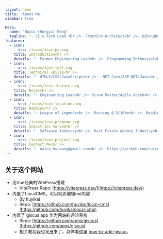 ```yaml
---
layout: home
title: 'About Me'
sidebar: true

hero:
  name: "Naico (Hongyu) Wang"
  tagline: "· SE & Tech Lead <br />· FrontEnd Architect<br />· @Shanghai<br />"
features:
  - icon:
      src: /icons/icon-pc.svg
    title: Introduction<hr />
    details: "· Former Engineering Lead<br />· Programming Enthusiast<br />· Bon Vivant<br />· Residing in Shanghai, China<br />"
  - icon:
      src: /icons/icon-leaf.svg
    title: Technical Skills<hr />
    details: "· HTML5/CSS/JavaScript<br />· .NET Core/ASP.NET/Java<br />· React/Vue/Nodejs<br />· WeChat/Ali/TikTok MiniPrograms<br />"
  - icon:
      src: /icons/icon-feature.svg
    title: Roles<hr />
    details: "· Engineering Lead<br />· Scrum Master/Agile Coach<br />· Project Management<br />· System Design and Architect<br />"
  - icon:
      src: /icons/icon-location.svg
    title: Hobbies<hr />
    details: "· League of Legends<br />· Running @ 5/10km<br />· Reading and Learning<br />· Electronics enthusiasts<br />"
  - icon:
      src: /icons/icon-program.svg
    title: Industries Served<hr />
    details: "· Software Industry<br />· Real Estate Agency Industry<br />· Insurance & Investment<br />· Luxury E-commerce<br />"
  - icon:
      src: /icons/icon-project.svg
    title: Contact Me<hr />
    details: "· naico.hy.wang@gmail.com<br />· https://github.com/naico-wang<br />· https://www.linkedin.com/in/naico-hongyu-wang-49554891/<br />"
---
```


## 关于这个网站

- 用Vue经典的VitePress搭建
  - VitePress Repo: [https://vitepress.dev/](https://vitepress.dev/)
- 内置了LocalCMS，可以网页编辑md内容
  - By huyikai
  - Repo: [https://github.com/huyikai/local-cms](https://github.com/huyikai/local-cms)
- 内置了 giscus app 作为网站的评论系统
  - Repo: [https://github.com/apps/giscus](https://github.com/apps/giscus)
  - 相关教程我也发出来了，具体看这里 [how-to-add-giscus](https://naico.wang/blog/Engineering/how-to-add-giscus)
